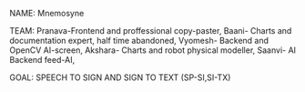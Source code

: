 NAME: Mnemosyne

TEAM: Pranava-Frontend and proffessional copy-paster,
      Baani- Charts and documentation expert, half time abandoned,
      Vyomesh- Backend and OpenCV AI-screen,
      Akshara- Charts and robot physical modeller,
      Saanvi- AI Backend feed-AI,

GOAL: SPEECH TO SIGN AND SIGN TO TEXT (SP-SI,SI-TX)

